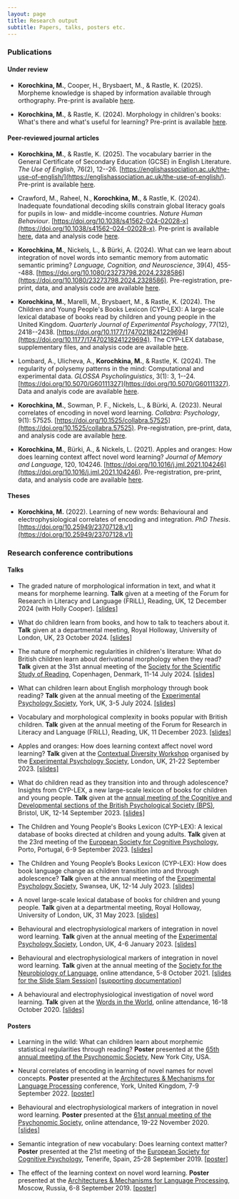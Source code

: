 ```yaml
---
layout: page
title: Research output
subtitle: Papers, talks, posters etc.
---
```


### Publications

#### Under review

* **Korochkina, M.**, Cooper, H., Brysbaert, M., & Rastle, K. (2025). Morpheme knowledge is shaped by information available through orthography. Pre-print is available [here](https://doi.org/10.31219/osf.io/ad3jh_v1).

* **Korochkina, M.**, & Rastle, K. (2024). Morphology in children's books: What's there and what's useful for learning? Pre-print is available [here](https://doi.org/10.31219/osf.io/63pb4).

#### Peer-reviewed journal articles

* **Korochkina, M.**, & Rastle, K. (2025). The vocabulary barrier in the General Certificate of Secondary Education (GCSE) in English Literature. *The Use of English*, 76(2), 12--26. [https://englishassociation.ac.uk/the-use-of-english/](https://englishassociation.ac.uk/the-use-of-english/). Pre-print is available [here](https://doi.org/10.31219/osf.io/vg8c3).

* Crawford, M., Raheel, N., **Korochkina, M.**, & Rastle, K. (2024). Inadequate foundational decoding skills constrain global literacy goals for pupils in low- and middle-income countries. *Nature Human Behaviour*. [https://doi.org/10.1038/s41562-024-02028-x](https://doi.org/10.1038/s41562-024-02028-x). Pre-print is available [here](https://psyarxiv.com/2qxm9/), data and analysis code [here](https://osf.io/6s23f/).

* **Korochkina, M.**, Nickels, L., & Bürki, A. (2024). What can we learn about integration of novel words into semantic memory from automatic semantic priming? *Language, Cognition, and Neuroscience*, 39(4), 455--488. [https://doi.org/10.1080/23273798.2024.2328586](https://doi.org/10.1080/23273798.2024.2328586). Pre-registration, pre-print, data, and analysis code are available [here](https://osf.io/ycukn/).

* **Korochkina, M.**, Marelli, M., Brysbaert, M., & Rastle, K. (2024). The Children and Young People's Books Lexicon (CYP-LEX): A large-scale lexical database of books read by children and young people in the United Kingdom. *Quarterly Journal of Experimental Psychology*, 77(12), 2418--2438. [https://doi.org/10.1177/17470218241229694](https://doi.org/10.1177/17470218241229694). The CYP-LEX database, supplementary files, and analysis code are available [here](https://doi.org/10.17605/OSF.IO/SQU49).

* Lombard, A., Ulicheva, A., **Korochkina, M.**, & Rastle, K. (2024). The regularity of polysemy patterns in the mind: Computational and experimental data. *GLOSSA Psycholinguistics*, 3(1): 3, 1--24. [https://doi.org/10.5070/G60111327](https://doi.org/10.5070/G60111327). Data and analyis code are available [here](https://osf.io/uhy75/).

* **Korochkina, M.**, Sowman, P. F., Nickels, L., & Bürki, A. (2023). Neural correlates of encoding in novel word learning. *Collabra: Psychology*, 9(1): 57525. [https://doi.org/10.1525/collabra.57525](https://doi.org/10.1525/collabra.57525). Pre-registration, pre-print, data, and analysis code are available [here](https://osf.io/mg4kr/).

* **Korochkina, M.**, Bürki, A., & Nickels, L. (2021). Apples and oranges: How does learning context affect novel word learning? *Journal of Memory and Language*, 120, 104246. [https://doi.org/10.1016/j.jml.2021.104246](https://doi.org/10.1016/j.jml.2021.104246). Pre-registration, pre-print, data, and analysis code are available [here](https://osf.io/g7ftz/).

#### Theses

* **Korochkina, M.** (2022). Learning of new words: Behavioural and electrophysiological correlates of encoding and integration. *PhD Thesis*. [https://doi.org/10.25949/23707128.v1](https://doi.org/10.25949/23707128.v1)

### Research conference contributions

#### Talks

* The graded nature of morphological information in text, and what it means for morpheme learning. **Talk** given at a meeting of the Forum for Research in Literacy and Language (FRiLL), Reading, UK, 12 December 2024 (with Holly Cooper). [[slides]](/talks/frill_dec2024.pdf) 

* What do children learn from books, and how to talk to teachers about it. **Talk** given at a departmental meeting, Royal Holloway, University of London, UK, 23 October 2024. [[slides]](/talks/PsychSalon231024.pdf) 

* The nature of morphemic regularities in children's literature: What do British children learn about derivational morphology when they read? **Talk** given at the 31st annual meeting of the [Society for the Scientific Study of Reading](https://www.triplesr.org/), Copenhagen, Denmark, 11-14 July 2024. [[slides]](/talks/sssr_symp_talk.pdf)

* What can children learn about English morphology through book reading? **Talk** given at the annual meeting of the [Experimental Psychology Society](https://eps.ac.uk/), York, UK, 3-5 July 2024. [[slides]](/talks/eps_york2024.pdf)

* Vocabulary and morphological complexity in books popular with British children. **Talk** given at the annual meeting of the Forum for Research in Literacy and Language (FRiLL), Reading, UK, 11 December 2023. [[slides]](/talks/frill_dec23_slides.pdf) 

* Apples and oranges: How does learning context affect novel word learning? **Talk** given at the [Contextual Diversity Workshop](https://sites.google.com/view/contextual-diversity-workshop/programme-and-information) organised by the [Experimental Psychology Society](https://eps.ac.uk/), London, UK, 21-22 September 2023. [[slides]](/talks/cd_workshop_korochkina.pdf)

* What do children read as they transition into and through adolescence? Insights from CYP-LEX, a new large-scale
lexicon of books for children and young people. **Talk** given at the [annual meeting of the Cognitive and Developmental sections of the British Psychological Society (BPS)](https://cogdev2023.org.uk/), Bristol, UK, 12-14 September 2023. [[slides]](/talks/bps2023_slides.pdf)

* The Children and Young People's Books Lexicon
(CYP-LEX): A lexical database of books directed at children and young adults. **Talk** given at the 23rd meeting of the [European
Society for Cognitive Psychology](https://escop2023.org/), Porto, Portugal, 6-9 September 2023. [[slides]](/talks/Korochkina_et_al_ESCoP2023.pdf)

* The Children and Young People’s Books Lexicon (CYP-LEX): How does book language change as children transition into and through adolescence? **Talk** given at the annual meeting of the [Experimental Psychology Society](https://eps.ac.uk/), Swansea, UK, 12-14 July 2023. [[slides]](/talks/slides_eps_july2023.pdf)

* A novel large-scale lexical database of books for children and young people. **Talk** given at a departmental meeting, Royal Holloway, University of London, UK, 31 May 2023. [[slides]](/talks/salon_talk23.pdf)

* Behavioural and electrophysiological markers of integration in novel word learning. **Talk** given at the annual meeting of the [Experimental Psychology Society](https://eps.ac.uk/), London, UK, 4-6 January 2023. [[slides]](/talks/EPS23_talk.pdf)

* Behavioural and electrophysiological markers of integration in novel word learning. **Talk** given at the annual meeting of the [Society for the Neurobiology of Language](https://2021.neurolang.org/), online attendance, 5-8 October 2021. [[slides for the Slide Slam Session]](/posters/SNL2021_E4_Korochkina.pdf) [[supporting documentation]](/posters/SNL2021_E4_KorochkinaNickelsB%C3%BCrki_supporting_documentation.pdf)

* A behavioural and electrophysiological investigation of novel word learning. **Talk** given at the [Words in the World](http://wordsintheworld.ca/wow-conference-2020/), online attendance, 16-18 October 2020. [[slides]](/talks/wow2020_talk22_korochkina_nickels_buerki.pdf) 

#### Posters

* Learning in the wild: What can children learn about morphemic statistical regularities through reading? **Poster** presented at the [65th annual meeting of the Psychonomic Society](https://www.psychonomic.org/page/2024annualmeeting), New York City, USA.

* Neural correlates of encoding in learning of novel names for novel concepts. **Poster** presented at the [Architectures & Mechanisms for Language Processing](https://amlap2022.york.ac.uk/) conference, York, United Kingdom, 7-9 September 2022. [[poster]](/posters/korochkina_et_al_amlap2022_poster.pdf)

* Behavioural and electrophysiological markers of integration in novel word learning. **Poster** presented at the [61st annual meeting of the Psychonomic Society](https://www.psychonomic.org/general/custom.asp?page=2020annualmeeting), online attendance, 19-22 November 2020. [[slides]](/posters/Psynom20_Korochkina_Nickels_Buerki_ID_2235.pdf)

* Semantic integration of new vocabulary: Does learning context matter? **Poster** presented at the 21st meeting of the [European Society for Cognitive Psychology](https://escop2019.webs.ull.es/), Tenerife, Spain, 25-28 September 2019. [[poster]](/posters/poster_escop2019_mkorochkina.pdf) 

* The effect of the learning context on novel word learning. **Poster** presented at the [Architectures & Mechanisms for Language Processing](https://neuro.hse.ru/amlap2019/), Moscow, Russia, 6-8 September 2019. [[poster]](/posters/poster_amlap2019_mkorochkina.pdf)


